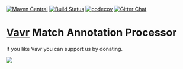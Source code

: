[![Maven Central](https://maven-badges.herokuapp.com/maven-central/io.vavr/vavr-match-processor/badge.png)](https://maven-badges.herokuapp.com/maven-central/io.vavr/vavr-match-processor)
[![Build Status](https://travis-ci.org/vavr-io/vavr-match-processor.png)](https://travis-ci.org/vavr-io/vavr-match-processor)
[![codecov](https://codecov.io/gh/vavr-io/vavr-match-processor/branch/master/graph/badge.svg)](https://codecov.io/gh/vavr-io/vavr-match-processor)
[![Gitter Chat](https://badges.gitter.im/Join%20Chat.png)](https://gitter.im/vavr-io/vavr)

# [Vavr](http://vavr.io/) Match Annotation Processor

If you like Vavr you can support us by donating.

<a href="https://www.paypal.com/cgi-bin/webscr?cmd=_s-xclick&hosted_button_id=8ZR8YCWB9K5WA">
<img src="https://cloud.githubusercontent.com/assets/743833/23549988/02d66ccc-000f-11e7-8764-a257b21377bd.gif">
</a>
